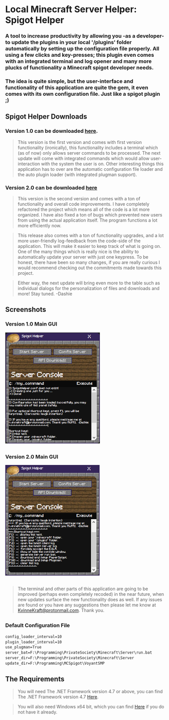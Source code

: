 # Local Minecraft Server Helper:  Spigot Helper
### A tool to increase productivity by allowing you -as a developer- to update the plugins in your local '/plugins' folder automatically by setting up the configuration file properly.  All using a few clicks and key-presses; this plugin even comes with an integrated terminal and log opener and many more plucks of functionality a Minecraft spigot developer needs.
### The idea is quite simple, but the user-interface and functionality of this application are quite the gem, it even comes with its own configuration file.  Just like a spigot plugin ;)
##
## Spigot Helper Downloads
### Version 1.0 can be downloaded [here](https://github.com/KvinneKraft/Software/raw/main/SpigotHelper/app/1.0/SpigotHelper.exe?raw=true).
> This version is the first version and comes with first version functionality (ironically), this functionality includes a terminal which (as of now) only allows server commands to be processed.  The next update will come with integrated commands which would allow user-interaction with the system the user is on.  Other interesting things this application has to over are the automatic configuration file loader and the auto plugin loader (with integrated plugman support).
### Version 2.0 can be downloaded [here](https://github.com/KvinneKraft/Software/raw/main/SpigotHelper/app/2.0/SpigotHelper.exe?raw=true)
> This version is the second version and comes with a ton of functionality and overall code improvements.  I have completely refactored the project which means all of the code is a lot more organized.  I have also fixed a ton of bugs which prevented new users from using the actual application itself.  The program functions a lot more efficiently now.

> This release also comes with a ton of functionality upgrades, and a lot more user-friendly log-feedback from the code-side of the application.  This will make it easier to keep track of what is going on.  One of the many things which is really nice is the ability to automatically update your server with just one keypress.  To be honest, there have been so many changes, if you are really curious I would recommend checking out the commitments made towards this project.

> Either way, the next update will bring even more to the table such as individual dialogs for the personalization of files and downloads and more!  Stay tuned.  -Dashie 
##
## Screenshots
### Version 1.0 Main GUI
![Main GUI1](screenshots/main-gui.png)
##
### Version 2.0 Main GUI
![Main GUI2](screenshots/main-gui2.png)
##
> The terminal and other parts of this application are going to be improved (perhaps even completely recoded) in the near future, when new updates surface the new functionality does as well.  If any issues are found or you have any suggestions then please let me know at KvinneKraft@protonmail.com. Thank you.
##
### Default Configuration File
```txt
config_loader_interval=10
plugin_loader_interval=10
use_plugman=True
server_bat=F:\Programming\PrivateSociety\Minecraft\Server\run.bat
server_dir=F:\Programming\PrivateSociety\Minecraft\Server
update_dir=F:\Programming\MCSpigot\VoyantSMP
```
##
## The Requirements
> You will need The .NET Framework version 4.7 or above, you can find The .NET Framework version 4.7 [Here](https://dotnet.microsoft.com/download/dotnet-framework/net47).

> You will also need Windows x64 bit, which you can find [Here](https://www.microsoft.com/en-us/windows) if you do not have it already.